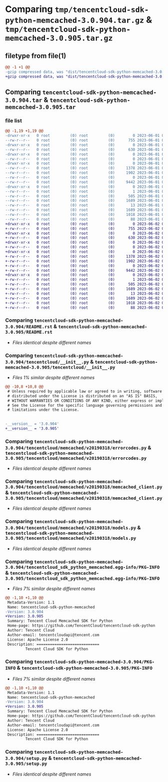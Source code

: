 # Comparing `tmp/tencentcloud-sdk-python-memcached-3.0.904.tar.gz` & `tmp/tencentcloud-sdk-python-memcached-3.0.905.tar.gz`

## filetype from file(1)

```diff
@@ -1 +1 @@
-gzip compressed data, was "dist/tencentcloud-sdk-python-memcached-3.0.904.tar", last modified: Thu Jun  1 02:41:09 2023, max compression
+gzip compressed data, was "dist/tencentcloud-sdk-python-memcached-3.0.905.tar", last modified: Fri Jun  2 00:33:03 2023, max compression
```

## Comparing `tencentcloud-sdk-python-memcached-3.0.904.tar` & `tencentcloud-sdk-python-memcached-3.0.905.tar`

### file list

```diff
@@ -1,19 +1,19 @@
-drwxr-xr-x   0 root         (0) root         (0)        0 2023-06-01 02:41:09.000000 tencentcloud-sdk-python-memcached-3.0.904/
--rw-r--r--   0 root         (0) root         (0)      755 2023-06-01 02:41:09.000000 tencentcloud-sdk-python-memcached-3.0.904/README.rst
-drwxr-xr-x   0 root         (0) root         (0)        0 2023-06-01 02:41:09.000000 tencentcloud-sdk-python-memcached-3.0.904/tencentcloud/
--rw-r--r--   0 root         (0) root         (0)      630 2023-06-01 02:41:09.000000 tencentcloud-sdk-python-memcached-3.0.904/tencentcloud/__init__.py
-drwxr-xr-x   0 root         (0) root         (0)        0 2023-06-01 02:41:09.000000 tencentcloud-sdk-python-memcached-3.0.904/tencentcloud/memcached/
--rw-r--r--   0 root         (0) root         (0)        0 2023-06-01 02:41:09.000000 tencentcloud-sdk-python-memcached-3.0.904/tencentcloud/memcached/__init__.py
-drwxr-xr-x   0 root         (0) root         (0)        0 2023-06-01 02:41:09.000000 tencentcloud-sdk-python-memcached-3.0.904/tencentcloud/memcached/v20190318/
--rw-r--r--   0 root         (0) root         (0)     1378 2023-06-01 02:41:09.000000 tencentcloud-sdk-python-memcached-3.0.904/tencentcloud/memcached/v20190318/errorcodes.py
--rw-r--r--   0 root         (0) root         (0)     1902 2023-06-01 02:41:09.000000 tencentcloud-sdk-python-memcached-3.0.904/tencentcloud/memcached/v20190318/memcached_client.py
--rw-r--r--   0 root         (0) root         (0)        0 2023-06-01 02:41:09.000000 tencentcloud-sdk-python-memcached-3.0.904/tencentcloud/memcached/v20190318/__init__.py
--rw-r--r--   0 root         (0) root         (0)     9442 2023-06-01 02:41:09.000000 tencentcloud-sdk-python-memcached-3.0.904/tencentcloud/memcached/v20190318/models.py
-drwxr-xr-x   0 root         (0) root         (0)        0 2023-06-01 02:41:09.000000 tencentcloud-sdk-python-memcached-3.0.904/tencentcloud_sdk_python_memcached.egg-info/
--rw-r--r--   0 root         (0) root         (0)        1 2023-06-01 02:41:09.000000 tencentcloud-sdk-python-memcached-3.0.904/tencentcloud_sdk_python_memcached.egg-info/dependency_links.txt
--rw-r--r--   0 root         (0) root         (0)      505 2023-06-01 02:41:09.000000 tencentcloud-sdk-python-memcached-3.0.904/tencentcloud_sdk_python_memcached.egg-info/SOURCES.txt
--rw-r--r--   0 root         (0) root         (0)     1689 2023-06-01 02:41:09.000000 tencentcloud-sdk-python-memcached-3.0.904/tencentcloud_sdk_python_memcached.egg-info/PKG-INFO
--rw-r--r--   0 root         (0) root         (0)       13 2023-06-01 02:41:09.000000 tencentcloud-sdk-python-memcached-3.0.904/tencentcloud_sdk_python_memcached.egg-info/top_level.txt
--rw-r--r--   0 root         (0) root         (0)     1689 2023-06-01 02:41:09.000000 tencentcloud-sdk-python-memcached-3.0.904/PKG-INFO
--rw-r--r--   0 root         (0) root         (0)     1018 2023-06-01 02:41:09.000000 tencentcloud-sdk-python-memcached-3.0.904/setup.py
--rw-r--r--   0 root         (0) root         (0)       88 2023-06-01 02:41:09.000000 tencentcloud-sdk-python-memcached-3.0.904/setup.cfg
+drwxr-xr-x   0 root         (0) root         (0)        0 2023-06-02 00:33:03.000000 tencentcloud-sdk-python-memcached-3.0.905/
+-rw-r--r--   0 root         (0) root         (0)      755 2023-06-02 00:33:03.000000 tencentcloud-sdk-python-memcached-3.0.905/README.rst
+drwxr-xr-x   0 root         (0) root         (0)        0 2023-06-02 00:33:03.000000 tencentcloud-sdk-python-memcached-3.0.905/tencentcloud/
+-rw-r--r--   0 root         (0) root         (0)      630 2023-06-02 00:33:03.000000 tencentcloud-sdk-python-memcached-3.0.905/tencentcloud/__init__.py
+drwxr-xr-x   0 root         (0) root         (0)        0 2023-06-02 00:33:03.000000 tencentcloud-sdk-python-memcached-3.0.905/tencentcloud/memcached/
+-rw-r--r--   0 root         (0) root         (0)        0 2023-06-02 00:33:03.000000 tencentcloud-sdk-python-memcached-3.0.905/tencentcloud/memcached/__init__.py
+drwxr-xr-x   0 root         (0) root         (0)        0 2023-06-02 00:33:03.000000 tencentcloud-sdk-python-memcached-3.0.905/tencentcloud/memcached/v20190318/
+-rw-r--r--   0 root         (0) root         (0)     1378 2023-06-02 00:33:03.000000 tencentcloud-sdk-python-memcached-3.0.905/tencentcloud/memcached/v20190318/errorcodes.py
+-rw-r--r--   0 root         (0) root         (0)     1902 2023-06-02 00:33:03.000000 tencentcloud-sdk-python-memcached-3.0.905/tencentcloud/memcached/v20190318/memcached_client.py
+-rw-r--r--   0 root         (0) root         (0)        0 2023-06-02 00:33:03.000000 tencentcloud-sdk-python-memcached-3.0.905/tencentcloud/memcached/v20190318/__init__.py
+-rw-r--r--   0 root         (0) root         (0)     9442 2023-06-02 00:33:03.000000 tencentcloud-sdk-python-memcached-3.0.905/tencentcloud/memcached/v20190318/models.py
+drwxr-xr-x   0 root         (0) root         (0)        0 2023-06-02 00:33:03.000000 tencentcloud-sdk-python-memcached-3.0.905/tencentcloud_sdk_python_memcached.egg-info/
+-rw-r--r--   0 root         (0) root         (0)        1 2023-06-02 00:33:03.000000 tencentcloud-sdk-python-memcached-3.0.905/tencentcloud_sdk_python_memcached.egg-info/dependency_links.txt
+-rw-r--r--   0 root         (0) root         (0)      505 2023-06-02 00:33:03.000000 tencentcloud-sdk-python-memcached-3.0.905/tencentcloud_sdk_python_memcached.egg-info/SOURCES.txt
+-rw-r--r--   0 root         (0) root         (0)     1689 2023-06-02 00:33:03.000000 tencentcloud-sdk-python-memcached-3.0.905/tencentcloud_sdk_python_memcached.egg-info/PKG-INFO
+-rw-r--r--   0 root         (0) root         (0)       13 2023-06-02 00:33:03.000000 tencentcloud-sdk-python-memcached-3.0.905/tencentcloud_sdk_python_memcached.egg-info/top_level.txt
+-rw-r--r--   0 root         (0) root         (0)     1689 2023-06-02 00:33:03.000000 tencentcloud-sdk-python-memcached-3.0.905/PKG-INFO
+-rw-r--r--   0 root         (0) root         (0)     1018 2023-06-02 00:33:03.000000 tencentcloud-sdk-python-memcached-3.0.905/setup.py
+-rw-r--r--   0 root         (0) root         (0)       88 2023-06-02 00:33:03.000000 tencentcloud-sdk-python-memcached-3.0.905/setup.cfg
```

### Comparing `tencentcloud-sdk-python-memcached-3.0.904/README.rst` & `tencentcloud-sdk-python-memcached-3.0.905/README.rst`

 * *Files identical despite different names*

### Comparing `tencentcloud-sdk-python-memcached-3.0.904/tencentcloud/__init__.py` & `tencentcloud-sdk-python-memcached-3.0.905/tencentcloud/__init__.py`

 * *Files 1% similar despite different names*

```diff
@@ -10,8 +10,8 @@
 # Unless required by applicable law or agreed to in writing, software
 # distributed under the License is distributed on an "AS IS" BASIS,
 # WITHOUT WARRANTIES OR CONDITIONS OF ANY KIND, either express or implied.
 # See the License for the specific language governing permissions and
 # limitations under the License.
 
 
-__version__ = '3.0.904'
+__version__ = '3.0.905'
```

### Comparing `tencentcloud-sdk-python-memcached-3.0.904/tencentcloud/memcached/v20190318/errorcodes.py` & `tencentcloud-sdk-python-memcached-3.0.905/tencentcloud/memcached/v20190318/errorcodes.py`

 * *Files identical despite different names*

### Comparing `tencentcloud-sdk-python-memcached-3.0.904/tencentcloud/memcached/v20190318/memcached_client.py` & `tencentcloud-sdk-python-memcached-3.0.905/tencentcloud/memcached/v20190318/memcached_client.py`

 * *Files identical despite different names*

### Comparing `tencentcloud-sdk-python-memcached-3.0.904/tencentcloud/memcached/v20190318/models.py` & `tencentcloud-sdk-python-memcached-3.0.905/tencentcloud/memcached/v20190318/models.py`

 * *Files identical despite different names*

### Comparing `tencentcloud-sdk-python-memcached-3.0.904/tencentcloud_sdk_python_memcached.egg-info/PKG-INFO` & `tencentcloud-sdk-python-memcached-3.0.905/tencentcloud_sdk_python_memcached.egg-info/PKG-INFO`

 * *Files 7% similar despite different names*

```diff
@@ -1,10 +1,10 @@
 Metadata-Version: 1.1
 Name: tencentcloud-sdk-python-memcached
-Version: 3.0.904
+Version: 3.0.905
 Summary: Tencent Cloud Memcached SDK for Python
 Home-page: https://github.com/TencentCloud/tencentcloud-sdk-python
 Author: Tencent Cloud
 Author-email: tencentcloudapi@tencent.com
 License: Apache License 2.0
 Description: ============================
         Tencent Cloud SDK for Python
```

### Comparing `tencentcloud-sdk-python-memcached-3.0.904/PKG-INFO` & `tencentcloud-sdk-python-memcached-3.0.905/PKG-INFO`

 * *Files 7% similar despite different names*

```diff
@@ -1,10 +1,10 @@
 Metadata-Version: 1.1
 Name: tencentcloud-sdk-python-memcached
-Version: 3.0.904
+Version: 3.0.905
 Summary: Tencent Cloud Memcached SDK for Python
 Home-page: https://github.com/TencentCloud/tencentcloud-sdk-python
 Author: Tencent Cloud
 Author-email: tencentcloudapi@tencent.com
 License: Apache License 2.0
 Description: ============================
         Tencent Cloud SDK for Python
```

### Comparing `tencentcloud-sdk-python-memcached-3.0.904/setup.py` & `tencentcloud-sdk-python-memcached-3.0.905/setup.py`

 * *Files identical despite different names*

